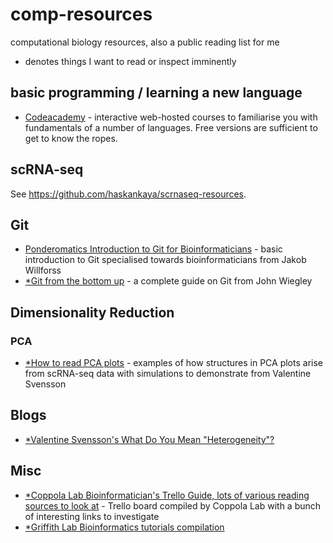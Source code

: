 # comp-resources
computational biology resources, also a public reading list for me
* denotes things I want to read or inspect imminently

## basic programming / learning a new language
- [Codeacademy](www.codeacademy.com) - interactive web-hosted courses to familiarise you with fundamentals of a number of languages. Free versions are sufficient to get to know the ropes.

## scRNA-seq
See https://github.com/haskankaya/scrnaseq-resources.

## Git
- [Ponderomatics Introduction to Git for Bioinformaticians](http://ponderomatics.nfshost.com/git.html) - basic introduction to Git specialised towards bioinformaticians from Jakob Willforss
- [*Git from the bottom up](jwiegley.github.io/git-from-the-bottom-up)  - a complete guide on Git from John Wiegley

## Dimensionality Reduction
### PCA
- [*How to read PCA plots](http://www.nxn.se/valent/2017/6/12/how-to-read-pca-plots) - examples of how structures in PCA plots arise from scRNA-seq data with simulations to demonstrate from Valentine Svensson

## Blogs
- [*Valentine Svensson's What Do You Mean "Heterogeneity"?](http://www.nxn.se)

## Misc
- [*Coppola Lab Bioinformatician's Trello Guide, lots of various reading sources to look at](https://trello.com/b/3geUNeW5/bioinformatics-training-resources-coppola-lab) - Trello board compiled by Coppola Lab with a bunch of interesting links to investigate
- [*Griffith Lab Bioinformatics tutorials compilation](https://genviz.org/resources/)
